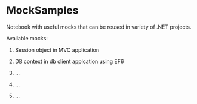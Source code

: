 # MockSamples
Notebook with useful mocks that can be reused in variety of .NET projects.

Available mocks:

1. Session object in MVC application

1. DB context in db client applcation using EF6

1. ...

1. ...

1. ...
